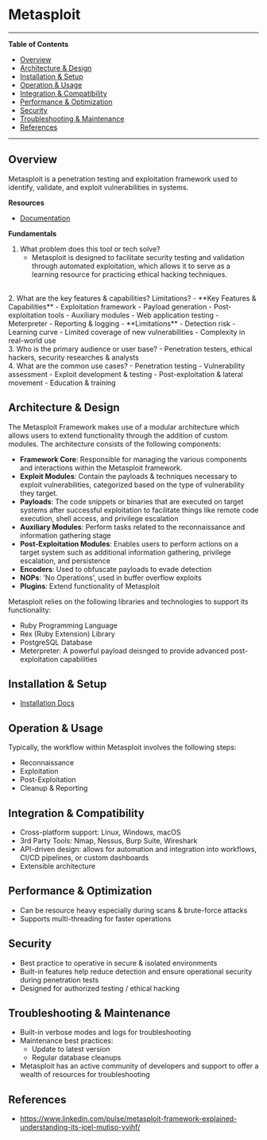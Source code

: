 # Metasploit
---
**Table of Contents**
- [Overview](#overview)
- [Architecture & Design](#architecture--design)
- [Installation & Setup](#installation--setup)
- [Operation & Usage](#operation--usage)
- [Integration & Compatibility](#integration--compatibility)
- [Performance & Optimization](#performance--optimization)
- [Security](#security)
- [Troubleshooting & Maintenance](#troubleshooting--maintenance)
- [References](#references)

---
## Overview
Metasploit is a penetration testing and exploitation framework used to identify, validate, and exploit vulnerabilities in systems. 

**Resources**
- [Documentation](https://docs.metasploit.com/)

**Fundamentals**
1. What problem does this tool or tech solve?  
    - Metasploit is designed to facilitate security testing and validation through automated exploitation, which allows it to serve as a learning resource for practicing ethical hacking techniques. 
<br>
2. What are the key features & capabilities? Limitations?
    - **Key Features & Capabilities**
        - Exploitation framework
        - Payload generation
        - Post-exploitation tools
        - Auxiliary modules
        - Web application testing
        - Meterpreter
        - Reporting & logging
    - **Limitations**
        - Detection risk
        - Learning curve
        - Limited coverage of new vulnerabilities
        - Complexity in real-world use
<br>
3. Who is the primary audience or user base?
    - Penetration testers, ethical hackers, security researches & analysts
<br>
4. What are the common use cases?
    - Penetration testing
    - Vulnerability assessment
    - Exploit development & testing
    - Post-exploitation & lateral movement
    - Education & training

## Architecture & Design
The Metasploit Framework makes use of a modular architecture which allows users to extend functionality through the addition of custom modules. The architecture consists of the following components: 
- **Framework Core**: Responsible for managing the various components and interactions within the Metasploit framework.
- **Exploit Modules**: Contain the payloads & techniques necessary to exploit vulnerabilities, categorized based on the type of vulnerability they target.
- **Payloads**: The code snippets or binaries that are executed on target systems after successful exploitation to facilitate things like remote code execution, shell access, and privilege escalation
- **Auxiliary Modules**: Perform tasks related to the reconnaissance and information gathering stage 
- **Post-Exploitation Modules**: Enables users to perform actions on a target system such as additional information gathering, privilege escalation, and persistence
- **Encoders**: Used to obfuscate payloads to evade detection 
- **NOPs**: 'No Operations', used in buffer overflow exploits 
- **Plugins**: Extend functionality of Metasploit

Metasploit relies on the following libraries and technologies to support its functionality:
- Ruby Programming Language
- Rex (Ruby Extension) Library
- PostgreSQL Database
- Meterpreter: A powerful payload deisnged to provide advanced post-exploitation capabilities

## Installation & Setup
- [Installation Docs](https://docs.metasploit.com/docs/using-metasploit/getting-started/nightly-installers.html)

## Operation & Usage
Typically, the workflow within Metasploit involves the following steps:
- Reconnaissance
- Exploitation 
- Post-Exploitation
- Cleanup & Reporting

## Integration & Compatibility
- Cross-platform support: Linux, Windows, macOS
- 3rd Party Tools: Nmap, Nessus, Burp Suite, Wireshark
- API-driven design: allows for automation and integration into workflows, CI/CD pipelines, or custom dashboards
- Extensible architecture 

## Performance & Optimization
- Can be resource heavy especially during scans & brute-force attacks
- Supports multi-threading for faster operations

## Security
- Best practice to operative in secure & isolated environments 
- Built-in features help reduce detection and ensure operational security during penetration tests
- Designed for authorized testing / ethical hacking

## Troubleshooting & Maintenance
- Built-in verbose modes and logs for troubleshooting
- Maintenance best practices:
    - Update to latest version
    - Regular database cleanups
- Metasploit has an active community of developers and support to offer a wealth of resources for troubleshooting

## References
- https://www.linkedin.com/pulse/metasploit-framework-explained-understanding-its-joel-mutiso-yvihf/
